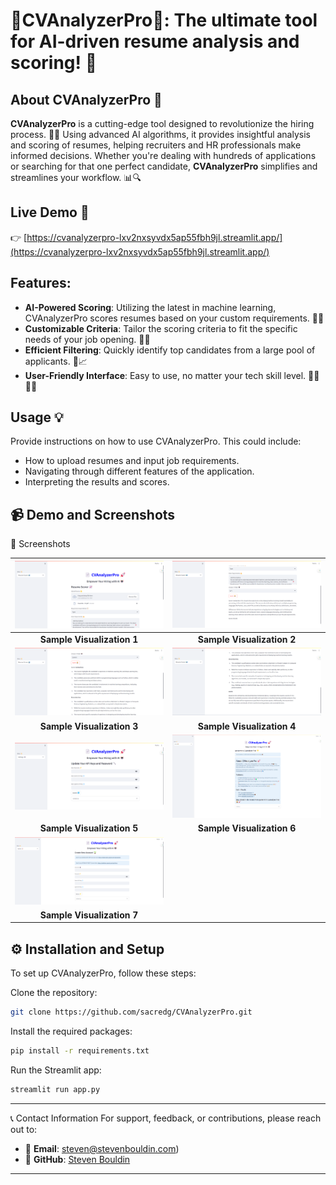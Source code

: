 # 📄CVAnalyzerPro🔎: The ultimate tool for AI-driven resume analysis and scoring! 💼

## About CVAnalyzerPro 🚀
        
**CVAnalyzerPro** is a cutting-edge tool designed to revolutionize the hiring process. 🤖💼 Using advanced AI algorithms, it provides insightful analysis and scoring of resumes, helping recruiters and HR professionals make informed decisions. 
Whether you're dealing with hundreds of applications or searching for that one perfect candidate, **CVAnalyzerPro** simplifies and streamlines your workflow. 📊🔍

## Live Demo 🎥
👉 [https://cvanalyzerpro-lxv2nxsyvdx5ap55fbh9jl.streamlit.app/](https://cvanalyzerpro-lxv2nxsyvdx5ap55fbh9jl.streamlit.app/)

## Features:
- **AI-Powered Scoring**: Utilizing the latest in machine learning, CVAnalyzerPro scores resumes based on your custom requirements. 🧠✅
- **Customizable Criteria**: Tailor the scoring criteria to fit the specific needs of your job opening. 🎯📝
- **Efficient Filtering**: Quickly identify top candidates from a large pool of applicants. 🏅📈
- **User-Friendly Interface**: Easy to use, no matter your tech skill level. 👩‍💻👨‍💻



## Usage 💡
Provide instructions on how to use CVAnalyzerPro. This could include:
- How to upload resumes and input job requirements.
- Navigating through different features of the application.
- Interpreting the results and scores.



📹 Demo and Screenshots
---
📸 Screenshots

| ![Sample 1](images/1.png) | ![Sample 2](images/2.png) |
|:--------------------------------:|:--------------------------------:|
|     **Sample Visualization 1**   |     **Sample Visualization 2**   |
| ![Sample 3](images/3.png) | ![Sample 4](images/4.png) |
|     **Sample Visualization 3**   |     **Sample Visualization 4**   |
| ![Sample 5](images/5.png) | ![Sample 6](images/6.png) |
|     **Sample Visualization 5**   |     **Sample Visualization 6**   |
| ![Sample 7](images/7.png) |  |
|     **Sample Visualization 7**   |  |


## ⚙️ Installation and Setup
To set up CVAnalyzerPro, follow these steps:

Clone the repository: 
```bash
git clone https://github.com/sacredg/CVAnalyzerPro.git
```
Install the required packages:
```bash 
pip install -r requirements.txt
```
Run the Streamlit app: 
```bash
streamlit run app.py
```
---
📞 Contact Information
For support, feedback, or contributions, please reach out to:

- 📧 **Email**: [steven@stevenbouldin.com](mailto:steven@stevenbouldin.com))
- 🚀 **GitHub**: [Steven Bouldin](https://github.com/sacredg)

---
